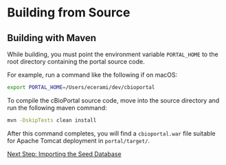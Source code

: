 # Building from Source

## Building with Maven

While building, you must point the environment variable `PORTAL_HOME` to
the root directory containing the portal source code.

For example, run a command like the following if on macOS:

```bash
export PORTAL_HOME=/Users/ecerami/dev/cbioportal
```

To compile the cBioPortal source code, move into the source directory and
run the following maven command:

```bash
mvn -DskipTests clean install
```

After this command completes, you will find a `cbioportal.war` file
suitable for Apache Tomcat deployment in `portal/target/`.

[Next Step: Importing the Seed Database](Import-the-Seed-Database.md)
